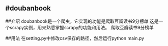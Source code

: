 #doubanbook
---
##介绍
doubanbook是一个爬虫，它实现的功能是爬取豆瓣读书9分榜单
这是一个scrapy实例，用来熟悉掌握scrapy的功能和用法。
爬取豆瓣读书9分榜单

##用法
在setting.py中修改csv保存的路径，然后运行python main.py

